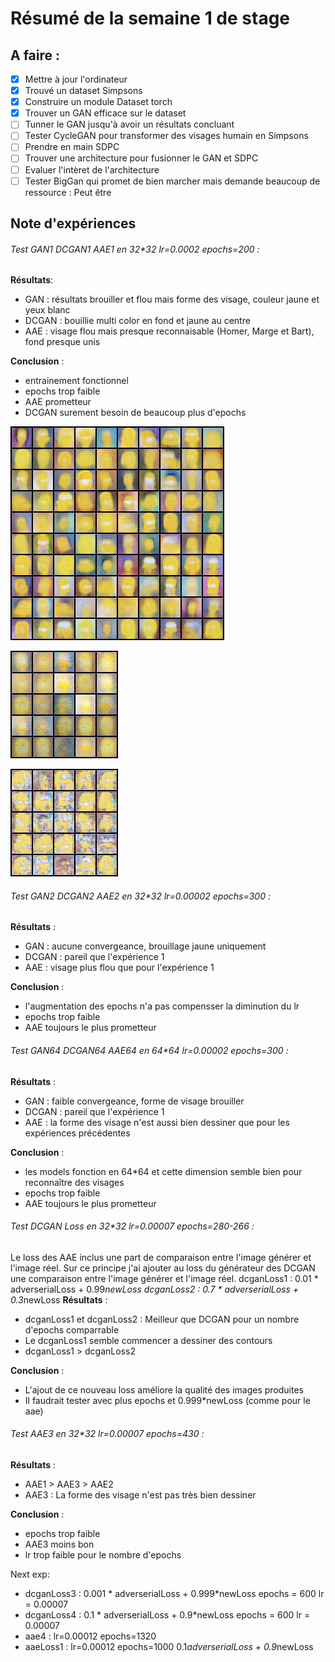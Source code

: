 # Résumé de la semaine 1 de stage


## A faire :

- [x]  Mettre à jour l'ordinateur
- [x]  Trouvé un dataset Simpsons
- [x]  Construire un module Dataset torch
- [x]  Trouver un GAN efficace sur le dataset
- [ ] Tunner le GAN jusqu'à avoir un résultats concluant
- [ ] Tester CycleGAN pour transformer des visages humain en Simpsons
- [ ] Prendre en main SDPC
- [ ] Trouver une architecture pour fusionner le GAN et SDPC
- [ ] Evaluer l'intèret de l'architecture
- [ ] Tester BigGan qui promet de bien marcher mais demande beaucoup de ressource : Peut être

## Note d'expériences

###### Test GAN1 DCGAN1 AAE1 en 32*32 lr=0.0002 epochs=200 :
__Résultats__:
  - GAN : résultats brouiller et flou mais forme des visage, couleur jaune et yeux blanc
  - DCGAN : bouillie multi color en fond et jaune au centre
  - AAE : visage flou mais presque reconnaisable (Homer, Marge et Bart), fond presque unis


__Conclusion__ :
  - entrainement fonctionnel
  - epochs trop faible
  - AAE prometteur
  - DCGAN surement besoin de beaucoup plus d'epochs

![W1_aae final](W1_aae/final.png "AAE")

![W1_gan final](W1_gan/final.png "GAN")

![W1_dcgan final](W1_dcgan/final.png "DCGAN")


###### Test GAN2 DCGAN2 AAE2 en 32*32 lr=0.00002 epochs=300 :
__Résultats__ :
  - GAN : aucune convergeance, brouillage jaune uniquement
  - DCGAN : pareil que l'expérience 1
  - AAE : visage plus flou que pour l'expérience 1

__Conclusion__ :
  - l'augmentation des epochs n'a pas compensser la diminution du lr
  - epochs trop faible
  - AAE toujours le plus prometteur

###### Test GAN64 DCGAN64 AAE64 en 64*64 lr=0.00002 epochs=300 :
__Résultats__ :
  - GAN : faible convergeance, forme de visage brouiller
  - DCGAN : pareil que l'expérience 1
  - AAE : la forme des visage n'est aussi bien dessiner que pour les expériences précédentes

__Conclusion__ :
  - les models fonction en 64*64 et cette dimension semble bien pour reconnaître des visages
  - epochs trop faible
  - AAE toujours le plus prometteur

###### Test DCGAN Loss en 32*32 lr=0.00007 epochs=280-266 :
Le loss des AAE inclus une part de comparaison entre l'image générer et l'image réel.
Sur ce principe j'ai ajouter au loss du générateur des DCGAN une comparaison entre l'image générer et l'image réel.
dcganLoss1 : 0.01 * adverserialLoss + 0.99*newLoss
dcganLoss2 : 0.7 * adverserialLoss + 0.3*newLoss
__Résultats__ :
  - dcganLoss1 et dcganLoss2 : Meilleur que DCGAN pour un nombre d'epochs comparrable
  - Le dcganLoss1 semble commencer a dessiner des contours
  - dcganLoss1 > dcganLoss2

__Conclusion__ :
  - L'ajout de ce nouveau loss améliore la qualité des images produites
  - Il faudrait tester avec plus epochs et 0.999*newLoss (comme pour le aae)

###### Test AAE3 en 32*32 lr=0.00007 epochs=430 :
__Résultats__ :
  - AAE1 > AAE3 > AAE2
   - AAE3 : La forme des visage n'est pas très bien dessiner

__Conclusion__ :
  - epochs trop faible
  - AAE3 moins bon
  - lr trop faible pour le nombre d'epochs


Next exp:
* dcganLoss3 : 0.001 * adverserialLoss + 0.999*newLoss epochs = 600 lr = 0.00007
* dcganLoss4 : 0.1 * adverserialLoss + 0.9*newLoss epochs = 600 lr = 0.00007
* aae4 : lr=0.00012 epochs=1320
* aaeLoss1 : lr=0.00012 epochs=1000  0.1*adverserialLoss + 0.9*newLoss
